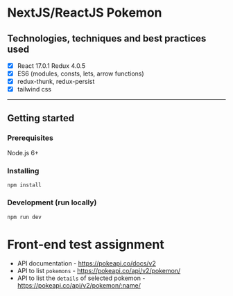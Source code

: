 # NextJS/ReactJS Pokemon

## Technologies, techniques and best practices used

- [x] React 17.0.1 Redux 4.0.5
- [x] ES6 (modules, consts, lets, arrow functions)
- [x] redux-thunk, redux-persist
- [x] tailwind css

---
## Getting started

### Prerequisites

Node.js 6+

### Installing
```
npm install
```

### Development (run locally)
```
npm run dev
```

# Front-end test assignment
- API documentation - https://pokeapi.co/docs/v2
- API to list `pokemons` - https://pokeapi.co/api/v2/pokemon/
- API to list the `details` of selected pokemon - https://pokeapi.co/api/v2/pokemon/:name/

